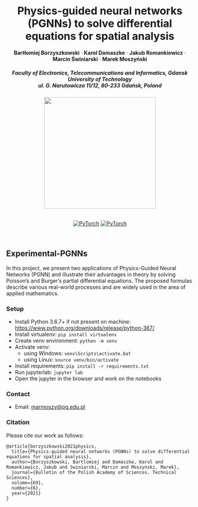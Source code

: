 <p align="center">

  <h1 align="center">Physics-guided neural networks (PGNNs) to solve
differential equations for spatial analysis</h1>
  <p align="center">
    <strong>Bartłomiej Borzyszkowski</strong>
    ·
    <strong>Karol Damaszke</strong>
    ·
    <strong>Jakub Romankiewicz</strong>
    ·
    <strong>Marcin Świniarski</strong>
    ·
    <strong>Marek Moszyński</strong>
  </p>
  
  <h5 align="center">Faculty of Electronics, Telecommunications and Informatics, Gdansk University of Technology 
    <br>
    ul. G. Narutowicza 11/12, 80-233 Gdańsk, Poland
  </h5>

  
  <div align="center">
  </div>

<p align="center"><img src="https://www.sbcar.eu/wp-content/uploads/2018/05/Gdansk-University-of-Technology-loggo.png" width="300" align="middle"></p>

  <p align="center">
  <br>
    <a href="https://pytorch.org/get-started/locally/"><img alt="PyTorch" src="https://img.shields.io/badge/PyTorch-ee4c2c?logo=pytorch&logoColor=white"></a>
    <a href="https://journals.pan.pl/Content/121316/"><img alt="PyTorch" src='https://img.shields.io/badge/Paper-PDF-green?style=flat&logo=arXiv&logoColor=green' alt='Paper PDF'></a>
    
    
         
   
  </p>
</p>
<br>



## Experimental-PGNNs
In this project, we present two applications of Physics-Guided Neural Networks (PGNN) and illustrate their advantages in theory by
solving Poisson’s and Burger’s partial differential equations. The proposed formulas describe various real-world processes and are widely used in the area of applied mathematics. 

### Setup
* Install Python 3.6.7+ if not present on machine: https://www.python.org/downloads/release/python-367/
* Install virtualenv: `pip install virtualenv`
* Create venv environment: `python -m venv`
* Activate venv: 
    - using Windows: `venv\Scripts\activate.bat`
    - using Linux: `source venv/bin/activate`
* Install requirements: `pip install -r requirements.txt`
* Run jupyterlab: `jupyter lab`
* Open the jupyter in the browser and work on the notebooks


### Contact
* Email: marmoszy@pg.edu.pl

### Citation
Please cite our work as follows:

```
@article{borzyszkowski2021physics,
  title={Physics-guided neural networks (PGNNs) to solve differential equations for spatial analysis},
  author={Borzyszkowski, Bartlomiej and Damaszke, Karol and Romankiewicz, Jakub and Swiniarski, Marcin and Moszynski, Marek},
  journal={Bulletin of the Polish Academy of Sciences. Technical Sciences},
  volume={69},
  number={6},
  year={2021}
}
```



